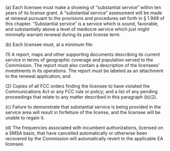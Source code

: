(a) Each licensee must make a showing of “substantial service” within ten years of its license grant. A “substantial service” assessment will be made at renewal pursuant to the provisions and procedures set forth in § 1.949 of this chapter. “Substantial service” is a service which is sound, favorable, and substantially above a level of mediocre service which just might minimally warrant renewal during its past license term.

(b) Each licensee must, at a minimum file:

(1) A report, maps and other supporting documents describing its current service in terms of geographic coverage and population served to the Commission. The report must also contain a description of the licensees' investments in its operations. The report must be labeled as an attachment to the renewal application; and

(2) Copies of all FCC orders finding the licensee to have violated the Communications Act or any FCC rule or policy; and a list of any pending proceedings that relate to any matter described in this paragraph (b)(2).

(c) Failure to demonstrate that substantial service is being provided in the service area will result in forfeiture of the license, and the licensee will be unable to regain it.

(d) The frequencies associated with incumbent authorizations, licensed on a SMSA basis, that have cancelled automatically or otherwise been recovered by the Commission will automatically revert to the applicable EA licensee.


